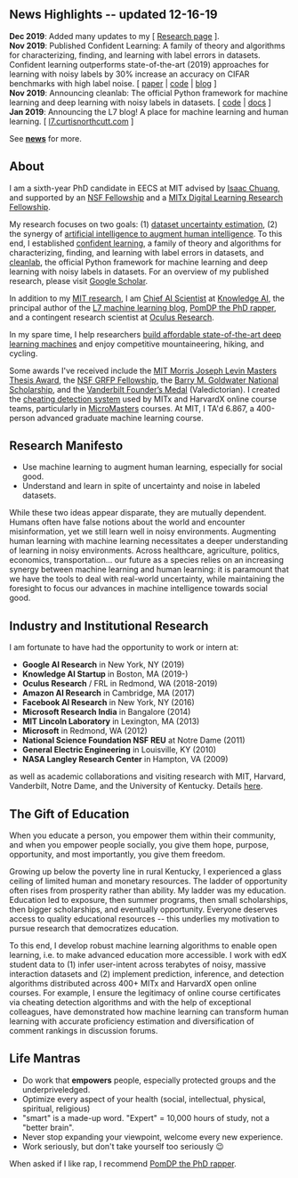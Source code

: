 <h2> News Highlights -- <span>updated 12-16-19</span></h2>
<!-- My [research](md/research.md) will be added soon. -->

**Dec 2019**: Added many updates to my [ [Research page](/md/research.html) ]. <br>
**Nov 2019**: Published Confident Learning: A family of theory and algorithms for characterizing, finding, and learning with label errors in datasets. Confident learning outperforms state-of-the-art (2019) approaches for learning with noisy labels by 30% increase an accuracy on CIFAR benchmarks with high label noise. [ [paper](https://arxiv.org/abs/1911.00068) | [code](https://github.com/cgnorthcutt/cleanlab) | [blog](https://l7.curtisnorthcutt.com/confident-learning) ] <br>
**Nov 2019**: Announcing cleanlab: The official Python framework for machine learning and deep learning with noisy labels in datasets. [ [code](https://github.com/cgnorthcutt/cleanlab) | [docs](https://l7.curtisnorthcutt.com/cleanlab-python-package) ] <br>
**Jan 2019**: Announcing the L7 blog! A place for machine learning and human learning. [ [l7.curtisnorthcutt.com](https://l7.curtisnorthcutt.com) ] <br>

See **[news](md/news.md)** for more. 

## About

I am a sixth-year PhD candidate in EECS at MIT advised by [Isaac Chuang](https://web.mit.edu/physics/people/faculty/chuang_isaac.html), and supported by an [NSF Fellowship](https://www.fastlane.nsf.gov/grfp/AwardeeList.do?method=loadAwardeeList) and a [MITx Digital Learning Research Fellowship](https://odl.mit.edu/about/our-team/curtis-northcutt).

My research focuses on two goals: (1) [dataset uncertainty estimation](https://l7.curtisnorthcutt.com/confident-learning), (2) the synergy of [artificial intelligence to augment human intelligence](https://arxiv.org/abs/1508.05699). To this end, I established [confident learning](https://l7.curtisnorthcutt.com/confident-learning), a family of theory and algorithms for characterizing, finding, and learning with label errors in datasets, and [cleanlab](https://github.com/cgnorthcutt/cleanlab), the official Python framework for machine learning and deep learning with noisy labels in datasets.
For an overview of my published research, please visit [Google Scholar](https://scholar.google.com/citations?user=awRyuUYAAAAJ&hl).

In addition to my [MIT research](/md/research.html), I am [Chief AI Scientist](https://www.anoto.com/anoto-announces-the-establishment-of-kait-solutions-inc-a-us-subsidiary-for-its-education-software/) at [Knowledge AI](https://kaitsolutions.com/), the principal author of the [L7 machine learning blog](https://l7.curtisnorthcutt.com/), [PomDP the PhD rapper](https://www.phdrapper.com/), and a contingent research scientist at [Oculus Research](https://www.oculus.com/research/?locale=en_US). 

In my spare time, I help researchers [build affordable state-of-the-art deep learning machines](https://l7.curtisnorthcutt.com/the-best-4-gpu-deep-learning-rig) and enjoy competitive mountaineering, hiking, and cycling.

Some awards I've received include the [MIT Morris Joseph Levin Masters Thesis Award](https://www.eecs.mit.edu/news-events/announcements/eecs-celebrates-2015-2016-award-winners), the [NSF GRFP Fellowship](https://www.fastlane.nsf.gov/grfp/AwardeeList.do?method=loadAwardeeList), the [Barry M. Goldwater National Scholarship](http://act.org/goldwater/sch-2012.html), and the [Vanderbilt Founder’s Medal](http://news.vanderbilt.edu/2013/05/founders-medalists/) (Valedictorian). I created the [cheating detection system](https://www.insidehighered.com/news/2015/08/26/harvard-mit-researchers-find-mooc-learners-using-multiple-accounts-cheat) used by MITx and HarvardX online course teams, particularly in [MicroMasters](https://micromasters.mit.edu/) courses. At MIT, I TA'd 6.867, a 400-person advanced graduate machine learning course.

## Research Manifesto

* Use machine learning to augment human learning, especially for social good.
* Understand and learn in spite of uncertainty and noise in labeled datasets.

While these two ideas appear disparate, they are mutually dependent. Humans often have false notions about the world and encounter misinformation, yet we still learn well in noisy environments. Augmenting human learning with machine learning necessitates a deeper understanding of learning in noisy environments. Across healthcare, agriculture, politics, economics, transportation... our future as a species relies on an increasing synergy between machine learning and human learning: it is paramount that we have the tools to deal with real-world uncertainty, while maintaining the foresight to focus our advances in machine intelligence towards social good.

## Industry and Institutional Research

 I am fortunate to have had the opportunity to work or intern at:
 
 * **Google AI Research** in New York, NY (2019)
 * **Knowledge AI Startup** in Boston, MA (2019-)
 * **Oculus Research** / FRL in Redmond, WA (2018-2019)
 * **Amazon AI Research** in Cambridge, MA (2017)
 * **Facebook AI Research** in New York, NY (2016)
 * **Microsoft Research India** in Bangalore (2014) 
 * **MIT Lincoln Laboratory** in Lexington, MA (2013)
 * **Microsoft** in Redmond, WA (2012)
 * **National Science Foundation NSF REU** at Notre Dame (2011)
 * **General Electric Engineering** in Louisville, KY (2010)
 * **NASA Langley Research Center** in Hampton, VA (2009)
 
 as well as academic collaborations and visiting research with MIT, Harvard, Vanderbilt, Notre Dame, and the University of Kentucky. Details [here](/resources/pdf/cv.pdf).

## The Gift of Education

When you educate a person, you empower them within their community, and when you empower people socially, you give them hope, purpose, opportunity, and most importantly, you give them freedom.

Growing up below the poverty line in rural Kentucky, I experienced a glass ceiling of limited human and monetary resources. The ladder of opportunity often rises from prosperity rather than ability. My ladder was my education. Education led to exposure, then summer programs, then small scholarships, then bigger scholarships, and eventually opportunity. Everyone deserves access to quality educational resources -- this underlies my motivation to pursue research that democratizes education. 

To this end, I develop robust machine learning algorithms to enable open learning, i.e. to make advanced education more accessible. I work with edX student data to (1) infer user-intent across terabytes of noisy, massive interaction datasets and (2) implement prediction, inference, and detection algorithms distributed across 400+ MITx and HarvardX open online courses. For example, I ensure the legitimacy of online course certificates via cheating detection algorithms and with the help of exceptional colleagues, have demonstrated how machine learning can transform human learning with accurate proficiency estimation and diversification of comment rankings in discussion forums.

## Life Mantras

* Do work that **empowers** people, especially protected groups and the underpriveledged.
* Optimize every aspect of your health (social, intellectual, physical, spiritual, religious)
* "smart" is a made-up word. "Expert" = 10,000 hours of study, not a "better brain".
* Never stop expanding your viewpoint, welcome every new experience.
* Work seriously, but don't take yourself too seriously 😉

When asked if I like rap, I recommend [PomDP the PhD rapper](https://phdrapper.com).

